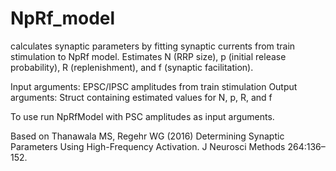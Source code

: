 # NpRf_model

calculates synaptic parameters by fitting synaptic currents from train stimulation to NpRf model. Estimates N (RRP size), p (initial release probability), R (replenishment), and f (synaptic facilitation).

Input arguments: EPSC/IPSC amplitudes from train stimulation
Output arguments: Struct containing estimated values for N, p, R, and f

To use run NpRfModel with PSC amplitudes as input arguments.

Based on Thanawala MS, Regehr WG (2016) Determining Synaptic Parameters Using High-Frequency Activation. J Neurosci Methods 264:136–152.
